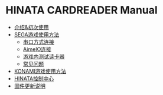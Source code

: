 # HINATA CARDREADER Manual

* [介绍&初次使用](README.md)
* [SEGA游戏使用方法](SEGA/README.md)
  * [串口方式连接](SEGA/serial.md)
  * [AimeIO连接](SEGA/aimeio.md)
  * [游戏内测试读卡器](SEGA/in_game_test.md)
  * [常见问题](SEGA/qa.md)
* [KONAMI游戏使用方法]()
* [HINATA控制中心]()
* [固件更新说明]()
